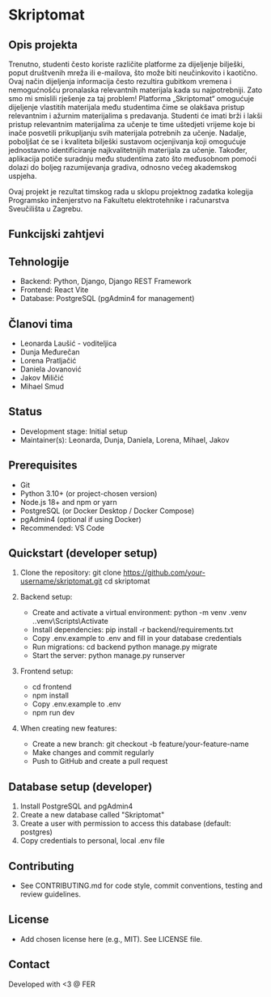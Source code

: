 # Skriptomat

## Opis projekta
Trenutno, studenti često koriste različite platforme za dijeljenje bilješki, poput društvenih mreža ili e-mailova, što može biti neučinkovito i kaotično. Ovaj način dijeljenja informacija često rezultira gubitkom vremena i nemogućnošću pronalaska relevantnih materijala kada su najpotrebniji. Zato smo mi smislili rješenje za taj problem! Platforma „Skriptomat“ omogućuje dijeljenje vlastitih materijala među studentima čime se olakšava pristup relevantnim i ažurnim materijalima s predavanja. Studenti će imati brži i lakši pristup relevantnim materijalima za učenje te time uštedjeti vrijeme koje bi inače posvetili prikupljanju svih materijala potrebnih za učenje. Nadalje, poboljšat će se i kvaliteta bilješki sustavom ocjenjivanja koji omogućuje jednostavno identificiranje najkvalitetnijih materijala za učenje. Također, aplikacija potiče suradnju među studentima zato što međusobnom pomoći dolazi do boljeg razumijevanja gradiva, odnosno većeg akademskog uspjeha. 

Ovaj projekt je rezultat timskog rada u sklopu projektnog zadatka kolegija Programsko inženjerstvo na Fakultetu elektrotehnike i računarstva Sveučilišta u Zagrebu.

## Funkcijski zahtjevi

## Tehnologije
- Backend: Python, Django, Django REST Framework
- Frontend: React Vite
- Database: PostgreSQL (pgAdmin4 for management)

## Članovi tima
- Leonarda Laušić - voditeljica
- Dunja Međurečan
- Lorena Pratljačić
- Daniela Jovanović
- Jakov Miličić
- Mihael Smud

## Status
- Development stage: Initial setup
- Maintainer(s): Leonarda, Dunja, Daniela, Lorena, Mihael, Jakov

## Prerequisites
- Git
- Python 3.10+ (or project-chosen version)
- Node.js 18+ and npm or yarn
- PostgreSQL (or Docker Desktop / Docker Compose)
- pgAdmin4 (optional if using Docker)
- Recommended: VS Code

## Quickstart (developer setup)
1. Clone the repository:
   git clone https://github.com/your-username/skriptomat.git
   cd skriptomat

2. Backend setup:
   - Create and activate a virtual environment:
     python -m venv .venv
     .\.venv\Scripts\Activate
   - Install dependencies:
     pip install -r backend/requirements.txt
   - Copy .env.example to .env and fill in your database credentials
   - Run migrations:
     cd backend
     python manage.py migrate
   - Start the server:
     python manage.py runserver

3. Frontend setup:
   - cd frontend
   - npm install
   - Copy .env.example to .env
   - npm run dev

4. When creating new features:
   - Create a new branch:
     git checkout -b feature/your-feature-name
   - Make changes and commit regularly
   - Push to GitHub and create a pull request   

## Database setup (developer)
1. Install PostgreSQL and pgAdmin4
2. Create a new database called "Skriptomat"
3. Create a user with permission to access this database (default: postgres)
4. Copy credentials to personal, local .env file


## Contributing
- See CONTRIBUTING.md for code style, commit conventions, testing and review guidelines.

## License
- Add chosen license here (e.g., MIT). See LICENSE file.

## Contact

Developed with <3 @ FER
